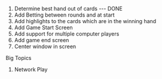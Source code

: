 1. Determine best hand out of cards --- DONE
2. Add Betting between rounds and at start
3. Add highlights to the cards which are in the winning hand
4. Add Game Start Screen
5. Add support for multiple computer players
6. Add game end screen
7. Center window in screen

Big Topics
1. Network Play